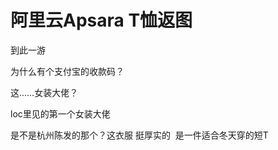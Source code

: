 # 阿里云Apsara T恤返图


到此一游

为什么有个支付宝的收款码？

这……女装大佬？

loc里见的第一个女装大佬

是不是杭州陈发的那个？这衣服 挺厚实的&nbsp;&nbsp;是一件适合冬天穿的短T<img src="static/image/smiley/default/lol.gif" smilieid="12" border="0" alt="" /><img src="static/image/smiley/default/lol.gif" smilieid="12" border="0" alt="" /><img src="static/image/smiley/default/lol.gif" smilieid="12" border="0" alt="" />
